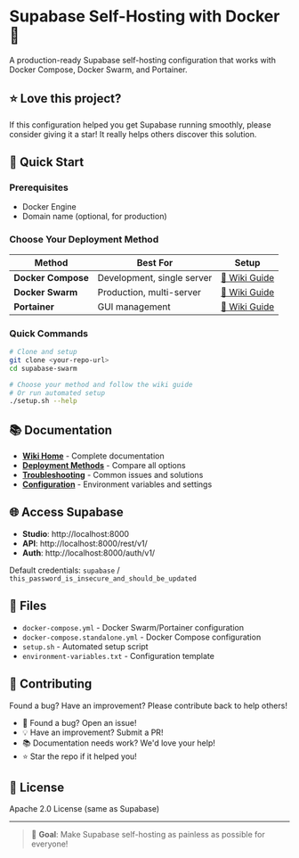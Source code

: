 # Supabase Self-Hosting with Docker 🚀

A production-ready Supabase self-hosting configuration that works with Docker Compose, Docker Swarm, and Portainer.

## ⭐ Love this project?

If this configuration helped you get Supabase running smoothly, please consider giving it a star! It really helps others discover this solution.

## 🚀 Quick Start

### Prerequisites

- Docker Engine
- Domain name (optional, for production)

### Choose Your Deployment Method

| Method | Best For | Setup |
|--------|----------|-------|
| **Docker Compose** | Development, single server | [📖 Wiki Guide](wiki/docker-compose.md) |
| **Docker Swarm** | Production, multi-server | [📖 Wiki Guide](wiki/docker-swarm.md) |
| **Portainer** | GUI management | [📖 Wiki Guide](wiki/portainer.md) |

### Quick Commands

```bash
# Clone and setup
git clone <your-repo-url>
cd supabase-swarm

# Choose your method and follow the wiki guide
# Or run automated setup
./setup.sh --help
```

## 📚 Documentation

- **[Wiki Home](wiki/README.md)** - Complete documentation
- **[Deployment Methods](wiki/deployment-methods.md)** - Compare all options
- **[Troubleshooting](wiki/troubleshooting.md)** - Common issues and solutions
- **[Configuration](wiki/configuration.md)** - Environment variables and settings

## 🌐 Access Supabase

- **Studio**: http://localhost:8000
- **API**: http://localhost:8000/rest/v1/
- **Auth**: http://localhost:8000/auth/v1/

Default credentials: `supabase` / `this_password_is_insecure_and_should_be_updated`

## 🔧 Files

- `docker-compose.yml` - Docker Swarm/Portainer configuration
- `docker-compose.standalone.yml` - Docker Compose configuration
- `setup.sh` - Automated setup script
- `environment-variables.txt` - Configuration template

## 🤝 Contributing

Found a bug? Have an improvement? Please contribute back to help others!

- 🐛 Found a bug? Open an issue!
- 💡 Have an improvement? Submit a PR!
- 📚 Documentation needs work? We'd love your help!
- ⭐ Star the repo if it helped you!

## 📄 License

Apache 2.0 License (same as Supabase)

---

> 🎯 **Goal**: Make Supabase self-hosting as painless as possible for everyone!